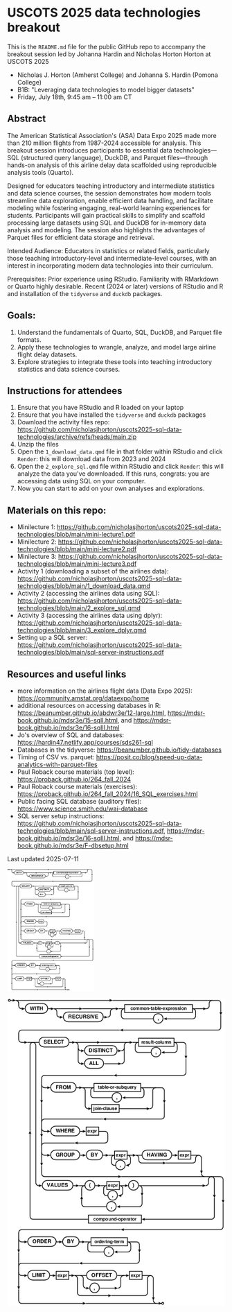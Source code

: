 # USCOTS 2025 data technologies breakout

This is the `README.md` file for the public GitHub repo to accompany the breakout session led by Johanna Hardin and Nicholas Horton Horton at USCOTS 2025

- Nicholas J. Horton (Amherst College) and Johanna S. Hardin (Pomona College)
- B1B: "Leveraging data technologies to model bigger datasets"
- Friday, July 18th, 9:45 am – 11:00 am CT

## Abstract

The American Statistical Association's (ASA) Data Expo 2025 made more than 210 million flights from 1987-2024 accessible for analysis. This breakout session introduces participants to essential data technologies—SQL (structured query language), DuckDB, and Parquet files—through hands-on analysis of this airline delay data scaffolded using reproducible analysis tools (Quarto).

Designed for educators teaching introductory and intermediate statistics and data science courses, the session demonstrates how modern tools streamline data exploration, enable efficient data handling, and facilitate modeling while fostering engaging, real-world learning experiences for students. Participants will gain practical skills to simplify and scaffold processing large datasets using SQL and DuckDB for in-memory data analysis and modeling. The session also highlights the advantages of Parquet files for efficient data storage and retrieval.

Intended Audience: Educators in statistics or related fields, particularly those teaching introductory-level and intermediate-level courses, with an interest in incorporating modern data technologies into their curriculum.

Prerequisites: Prior experience using RStudio. Familiarity with RMarkdown or Quarto highly desirable. Recent (2024 or later) versions of RStudio and R and installation of the `tidyverse` and `duckdb` packages.


## Goals:

1. Understand the fundamentals of Quarto, SQL, DuckDB, and Parquet file formats.
2. Apply these technologies to wrangle, analyze, and model large airline flight delay datasets.
3. Explore strategies to integrate these tools into teaching introductory statistics and data science courses.

## Instructions for attendees

1. Ensure that you have RStudio and R loaded on your laptop
2. Ensure that you have installed the `tidyverse` and `duckdb` packages
3. Download the activity files repo: https://github.com/nicholasjhorton/uscots2025-sql-data-technologies/archive/refs/heads/main.zip
4. Unzip the files
5. Open the `1_download_data.qmd` file in that folder within RStudio and click `Render`: this will download data from 2023 and 2024
6. Open the `2_explore_sql.qmd` file within RStudio and click `Render`: this will analyze the data you've downloaded. If this runs, congrats: you are accessing data using SQL on your computer.
7. Now you can start to add on your own analyses and explorations.


## Materials on this repo:

- Minilecture 1: https://github.com/nicholasjhorton/uscots2025-sql-data-technologies/blob/main/mini-lecture1.pdf
- Minilecture 2: https://github.com/nicholasjhorton/uscots2025-sql-data-technologies/blob/main/mini-lecture2.pdf
- Minilecture 3: https://github.com/nicholasjhorton/uscots2025-sql-data-technologies/blob/main/mini-lecture3.pdf
- Activity 1 (downloading a subset of the airlines data): https://github.com/nicholasjhorton/uscots2025-sql-data-technologies/blob/main/1_download_data.qmd
- Activity 2 (accessing the airlines data using SQL): https://github.com/nicholasjhorton/uscots2025-sql-data-technologies/blob/main/2_explore_sql.qmd
- Activity 3 (accessing the airlines data using dplyr): https://github.com/nicholasjhorton/uscots2025-sql-data-technologies/blob/main/3_explore_dplyr.qmd
- Setting up a SQL server: https://github.com/nicholasjhorton/uscots2025-sql-data-technologies/blob/main/sql-server-instructions.pdf


## Resources and useful links

- more information on the airlines flight data (Data Expo 2025): https://community.amstat.org/dataexpo/home 
- additional resources on accessing databases in R: https://beanumber.github.io/abdwr3e/12-large.html, https://mdsr-book.github.io/mdsr3e/15-sqlI.html, and https://mdsr-book.github.io/mdsr3e/16-sqlII.html
- Jo's overview of SQL and databases: https://hardin47.netlify.app/courses/sds261-sql
- Databases in the tidyverse: https://beanumber.github.io/tidy-databases
- Timing of CSV vs. parquet: https://posit.co/blog/speed-up-data-analytics-with-parquet-files
- Paul Roback course materials (top level): https://proback.github.io/264_fall_2024
- Paul Roback course materials (exercises): https://proback.github.io/264_fall_2024/16_SQL_exercises.html
- Public facing SQL database (auditory files): https://www.science.smith.edu/wai-database
- SQL server setup instructions: https://github.com/nicholasjhorton/uscots2025-sql-data-technologies/blob/main/sql-server-instructions.pdf, https://mdsr-book.github.io/mdsr3e/16-sqlII.html, and https://mdsr-book.github.io/mdsr3e/F-dbsetup.html

Last updated 2025-07-11

<img src="select-stmt.gif" alt="drawing" width="200"/>

![Helpful syntax diagram for SELECT from SQLite](select-stmt.gif)

